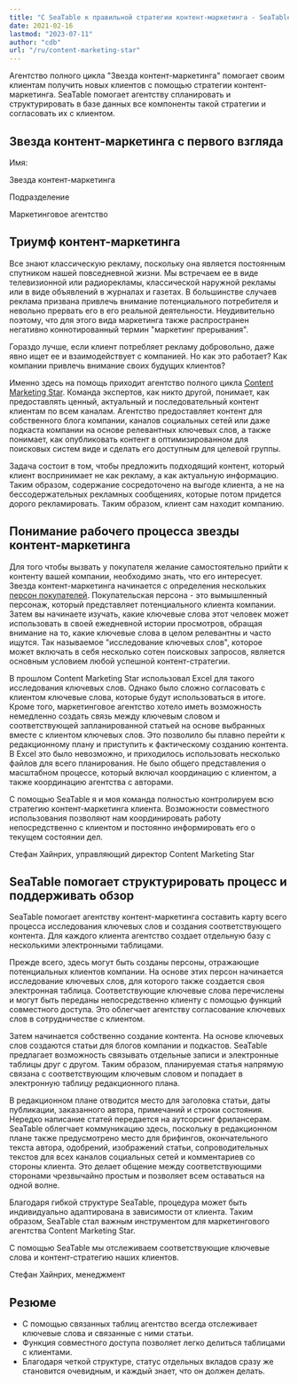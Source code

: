 ```yaml
---
title: "С SeaTable к правильной стратегии контент-маркетинга - SeaTable"
date: 2021-02-16
lastmod: "2023-07-11"
author: "cdb"
url: "/ru/content-marketing-star"
---
```


Агентство полного цикла "Звезда контент-маркетинга" помогает своим клиентам получить новых клиентов с помощью стратегии контент-маркетинга. SeaTable помогает агентству спланировать и структурировать в базе данных все компоненты такой стратегии и согласовать их с клиентом.

## Звезда контент-маркетинга с первого взгляда

Имя:

Звезда контент-маркетинга

Подразделение

Маркетинговое агентство

## Триумф контент-маркетинга

Все знают классическую рекламу, поскольку она является постоянным спутником нашей повседневной жизни. Мы встречаем ее в виде телевизионной или радиорекламы, классической наружной рекламы или в виде объявлений в журналах и газетах. В большинстве случаев реклама призвана привлечь внимание потенциального потребителя и невольно прервать его в его реальной деятельности. Неудивительно поэтому, что для этого вида маркетинга также распространен негативно коннотированный термин "маркетинг прерывания".

Гораздо лучше, если клиент потребляет рекламу добровольно, даже явно ищет ее и взаимодействует с компанией. Но как это работает? Как компании привлечь внимание своих будущих клиентов?

Именно здесь на помощь приходит агентство полного цикла [Content Marketing Star](https://content-marketing-star.de). Команда экспертов, как никто другой, понимает, как предоставлять ценный, актуальный и последовательный контент клиентам по всем каналам. Агентство предоставляет контент для собственного блога компании, каналов социальных сетей или даже подкаста компании на основе релевантных ключевых слов, а также понимает, как опубликовать контент в оптимизированном для поисковых систем виде и сделать его доступным для целевой группы.

Задача состоит в том, чтобы предложить подходящий контент, который клиент воспринимает не как рекламу, а как актуальную информацию. Таким образом, содержание сосредоточено на выгоде клиента, а не на бессодержательных рекламных сообщениях, которые потом придется дорого рекламировать. Таким образом, клиент сам находит компанию.

## Понимание рабочего процесса звезды контент-маркетинга

Для того чтобы вызвать у покупателя желание самостоятельно прийти к контенту вашей компании, необходимо знать, что его интересует. Звезда контент-маркетинга начинается с определения нескольких [персон покупателей](https://blog.hubspot.de/marketing/was-ist-der-unterschied-zwischen-zielgruppen-und-buyer-personas). Покупательская персона - это вымышленный персонаж, который представляет потенциального клиента компании. Затем вы начинаете изучать, какие ключевые слова этот человек может использовать в своей ежедневной истории просмотров, обращая внимание на то, какие ключевые слова в целом релевантны и часто ищутся. Так называемое "исследование ключевых слов", которое может включать в себя несколько сотен поисковых запросов, является основным условием любой успешной контент-стратегии.

В прошлом Content Marketing Star использовал Excel для такого исследования ключевых слов. Однако было сложно согласовать с клиентом ключевые слова, которые будут использоваться в итоге. Кроме того, маркетинговое агентство хотело иметь возможность немедленно создать связь между ключевым словом и соответствующей запланированной статьей на основе выбранных вместе с клиентом ключевых слов. Это позволило бы плавно перейти к редакционному плану и приступить к фактическому созданию контента. В Excel это было невозможно, и приходилось использовать несколько файлов для всего планирования. Не было общего представления о масштабном процессе, который включал координацию с клиентом, а также координацию агентства с авторами.

С помощью SeaTable я и моя команда полностью контролируем всю стратегию контент-маркетинга клиента. Возможности совместного использования позволяют нам координировать работу непосредственно с клиентом и постоянно информировать его о текущем состоянии дел.

Стефан Хайнрих, управляющий директор Content Marketing Star

## SeaTable помогает структурировать процесс и поддерживать обзор

SeaTable помогает агентству контент-маркетинга составить карту всего процесса исследования ключевых слов и создания соответствующего контента. Для каждого клиента агентство создает отдельную базу с несколькими электронными таблицами.

Прежде всего, здесь могут быть созданы персоны, отражающие потенциальных клиентов компании. На основе этих персон начинается исследование ключевых слов, для которого также создается своя электронная таблица. Соответствующие ключевые слова перечислены и могут быть переданы непосредственно клиенту с помощью функций совместного доступа. Это облегчает агентству согласование ключевых слов в сотрудничестве с клиентом.

Затем начинается собственно создание контента. На основе ключевых слов создаются статьи для блогов компании и подкастов. SeaTable предлагает возможность связывать отдельные записи и электронные таблицы друг с другом. Таким образом, планируемая статья напрямую связана с соответствующим ключевым словом и попадает в электронную таблицу редакционного плана.

В редакционном плане отводится место для заголовка статьи, даты публикации, заказанного автора, примечаний и строки состояния. Нередко написание статей передается на аутсорсинг фрилансерам. SeaTable облегчает коммуникацию здесь, поскольку в редакционном плане также предусмотрено место для брифингов, окончательного текста автора, одобрений, изображений статьи, сопроводительных текстов для всех каналов социальных сетей и комментариев со стороны клиента. Это делает общение между соответствующими сторонами чрезвычайно простым и позволяет всем оставаться на одной волне.

Благодаря гибкой структуре SeaTable, процедура может быть индивидуально адаптирована в зависимости от клиента. Таким образом, SeaTable стал важным инструментом для маркетингового агентства Content Marketing Star.

С помощью SeaTable мы отслеживаем соответствующие ключевые слова и контент-стратегию наших клиентов.

Стефан Хайнрих, менеджмент

## Резюме

- С помощью связанных таблиц агентство всегда отслеживает ключевые слова и связанные с ними статьи.
- Функция совместного доступа позволяет легко делиться таблицами с клиентами.
- Благодаря четкой структуре, статус отдельных вкладов сразу же становится очевидным, и каждый знает, что он должен делать.
